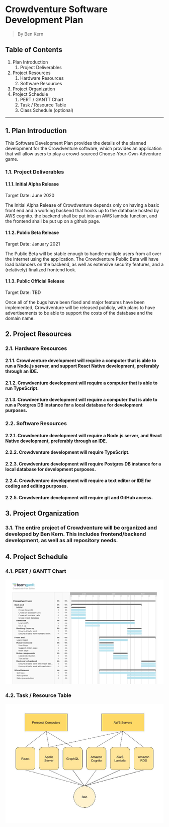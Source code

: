 # Crowdventure Software Development Plan

> By Ben Kern

## Table of Contents

1. Plan Introduction
   1. Project Deliverables
2. Project Resources
   1. Hardware Resources
   2. Software Resources
3. Project Organization
4. Project Schedule
   1. PERT / GANTT Chart
   2. Task / Resource Table
   3. Class Schedule (optional)

---

## 1. Plan Introduction

This Software Development Plan provides the details of the planned development for the Crowdventure software, which provides an application that will allow users to play a crowd-sourced Choose-Your-Own-Adventure game.

### 1.1. Project Deliverables

#### 1.1.1. Initial Alpha Release

Target Date: June 2020

The Initial Alpha Release of Crowdventure depends only on having a basic front end and a working backend that hooks up to the database hosted by AWS cognito.
the backend shall be put into an AWS lambda function, and the frontend shall be put up on a github page.

#### 1.1.2. Public Beta Release

Target Date: January 2021

The Public Beta will be stable enough to handle multiple users from all over the internet using the application.
The Crowdventure Public Beta will have load balancers on the backend, as well as extensive security features, and a (relatively) finalized frontend look.

#### 1.1.3. Public Official Release

Target Date: TBD

Once all of the bugs have been fixed and major features have been implemented, Crowdventure will be released publicly, with plans to have advertisements to be able to support the costs of the database and the domain name.

## 2. Project Resources

### 2.1. Hardware Resources

#### 2.1.1. Crowdventure development will require a computer that is able to run a Node.js server, and support React Native development, preferably through an IDE.

#### 2.1.2. Crowdventure development will require a computer that is able to run TypeScript.

#### 2.1.3. Crowdventure development will require a computer that is able to run a Postgres DB instance for a local database for development purposes.

### 2.2. Software Resources

#### 2.2.1. Crowdventure development will require a Node.js server, and React Native development, preferably through an IDE.

#### 2.2.2. Crowdventure development will require TypeScript.

#### 2.2.3. Crowdventure development will require Postgres DB instance for a local database for development purposes.

#### 2.2.4. Crowdventure development will require a text editor or IDE for coding and editing purposes.

#### 2.2.5. Crowdventure development will require git and GitHub access.

## 3. Project Organization

### 3.1. The entire project of Crowdventure will be organized and developed by Ben Kern. This includes frontend/backend development, as well as all repository needs.

## 4. Project Schedule

### 4.1. PERT / GANTT Chart

![Gantt Chart](CrowdventureGantt.jpg)

### 4.2. Task / Resource Table

![Task Resource Table](taskResource.jpg)
